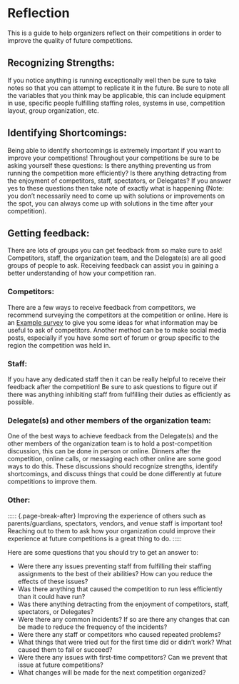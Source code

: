 # Reflection


This is a guide to help organizers reflect on their competitions in order to improve the quality of future competitions.


## Recognizing Strengths:

If you notice anything is running exceptionally well then be sure to take notes so that you can attempt to replicate it in the future. Be sure to note all the variables that you think may be applicable, this can include equipment in use, specific people fulfilling staffing roles, systems in use, competition layout, group organization, etc.


## Identifying Shortcomings:

Being able to identify shortcomings is extremely important if you want to improve your competitions! Throughout your competitions be sure to be asking yourself these questions: Is there anything preventing us from running the competition more efficiently? Is there anything detracting from the enjoyment of competitors, staff, spectators, or Delegates? If you answer yes to these questions then take note of exactly what is happening (Note: you don’t necessarily need to come up with solutions or improvements on the spot, you can always come up with solutions in the time after your competition).


## Getting feedback:

There are lots of groups you can get feedback from so make sure to ask! Competitors, staff, the organization team, and the Delegate(s) are all good groups of people to ask. Receiving feedback can assist you in gaining a better understanding of how your competition ran.

### Competitors:

There are a few ways to receive feedback from competitors, we recommend surveying the competitors at the competition or online. Here is an [Example survey](https://forms.gle/tKNCW1xdVaCXSzG97) to give you some ideas for what information may be useful to ask of competitors. Another method can be to make social media posts, especially if you have some sort of forum or group specific to the region the competition was held in.

### Staff:

If you have any dedicated staff then it can be really helpful to receive their feedback after the competition! Be sure to ask questions to figure out if there was anything inhibiting staff from fulfilling their duties as efficiently as possible.

### Delegate(s) and other members of the organization team:

One of the best ways to achieve feedback from the Delegate(s) and the other members of the organization team is to hold a post-competition discussion, this can be done in person or online. Dinners after the competition, online calls, or messaging each other online are some good ways to do this. These discussions should recognize strengths, identify shortcomings, and discuss things that could be done differently at future competitions to improve them.

### Other:

::::: {.page-break-after}
Improving the experience of others such as parents/guardians, spectators, vendors, and venue staff is important too! Reaching out to them to ask how your organization could improve their experience at future competitions is a great thing to do.
:::::

Here are some questions that you should try to get an answer to:

- Were there any issues preventing staff from fulfilling their staffing assignments to the best of their abilities? How can you reduce the effects of these issues?
- Was there anything that caused the competition to run less efficiently than it could have run?
- Was there anything detracting from the enjoyment of competitors, staff, spectators, or Delegates?
- Were there any common incidents? If so are there any changes that can be made to reduce the frequency of the incidents?
- Were there any staff or competitors who caused repeated problems?
- What things that were tried out for the first time did or didn’t work? What caused them to fail or succeed?
- Were there any issues with first-time competitors? Can we prevent that issue at future competitions?
- What changes will be made for the next competition organized?
